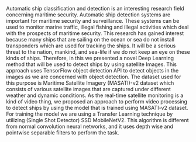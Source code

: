 Automatic ship classification and detection is an interesting research field concerning maritime security. Automatic ship detection systems are important for maritime security and surveillance. These systems can be used to monitor marine traffic, illegal fishing and illegal activities which deal with the prospects of maritime security. This research has gained interest because many ships that are sailing on the ocean or sea do not install transponders which are used for tracking the ships. It will be a serious threat to the nation, mankind, and sea-life if we do not keep an eye on these kinds of ships. Therefore, in this we presented a novel Deep Learning method that will be used to detect ships by using satellite Images. This approach uses TensorFlow object detection API to detect objects in the images as we are concerned with object detection. The dataset used for this purpose is Maritime Satellite Imagery (MASATI)-v2 dataset which consists of various satellite images that are captured under different weather and dynamic conditions. As the real-time satellite monitoring is a kind of video thing, we proposed an approach to perform video processing to detect ships by using the model that is trained using MASATI-v2 dataset. For training the model we are using a Transfer Learning technique by utilizing (Single Shot Detector) SSD MobileNetV2. This algorithm is different from normal convolution neural networks, and it uses depth wise and pointwise separable filters to perform the task.
